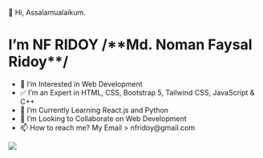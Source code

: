 👋 Hi, Assalamualaikum. 
<h1> I’m NF RIDOY /**Md. Noman Faysal Ridoy**/ </h1>

<ul>
<li> 👀 I’m Interested in Web Development </li>
<li> ✅ I’m an Expert in HTML, CSS, Bootstrap 5, Tailwind CSS, JavaScript & C++ </li>
<li> 🌱 I’m Currently Learning React.js and Python </li>
<li> 💞️ I’m Looking to Collaborate on Web Development</li>
<li> 📫 How to reach me? My Email > nfridoy@gmail.com</li>
</ul>

<img src="https://www.freepnglogos.com/uploads/html5-logo-png/html5-logo-devextreme-multi-purpose-controls-html-javascript-3.png">
<!---
NFRIDOY/NFRIDOY is a ✨ special ✨ repository because its `README.md` (this file) appears on your GitHub profile.
You can click the Preview link to take a look at your changes.
--->
